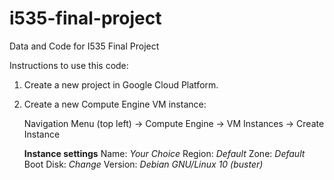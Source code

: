 # i535-final-project
Data and Code for I535 Final Project

Instructions to use this code:

1. Create a new project in Google Cloud Platform. 
2. Create a new Compute Engine VM instance: 
   
   Navigation Menu (top left) $\rightarrow$ Compute Engine $\rightarrow$ VM Instances $\rightarrow$ Create Instance
   
   **Instance settings**
   Name: *Your Choice*
   Region: *Default*
   Zone: *Default*
   Boot Disk: *Change*
      Version: *Debian GNU/Linux 10 (buster)*
      
